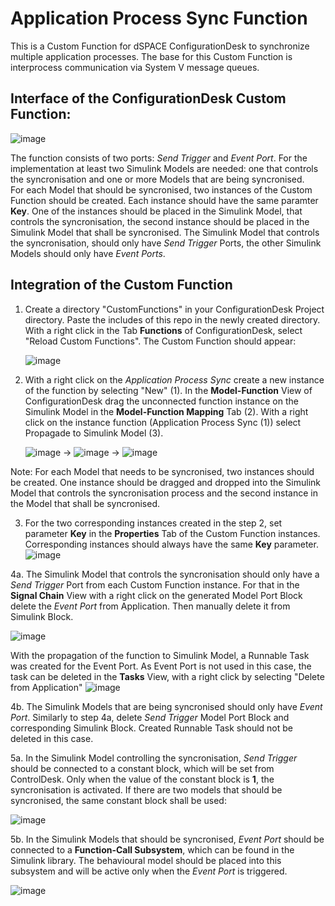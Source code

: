 # Application Process Sync Function
This is a Custom Function for dSPACE ConfigurationDesk to synchronize multiple application processes. 
The base for this Custom Function is interprocess communication via System V message queues. 

## Interface of the ConfigurationDesk Custom Function:
![image](https://github.com/alinamamulat/IPC_Event/assets/163404282/902f19ba-36bb-4853-85fd-6c0f0b531aa6)

The function consists of two ports: <i>Send Trigger</i> and <i>Event Port</i>. For the implementation at least two Simulink Models are needed: one that controls the syncronisation and one or more Models that are being syncronised.  
For each Model that should be syncronised, two instances of the Custom Function should be created. Each instance should have the same paramter **Key**. One of the instances should be placed in the Simulink Model, that controls the syncronisation, the second instance should be placed in the Simulink Model that shall be syncronised. The Simulink Model that controls the syncronisation, should only have <i>Send Trigger</i> Ports, the other Simulink Models should only have <i>Event Ports</i>.


## Integration of the Custom Function

1. Create a directory "CustomFunctions" in your ConfigurationDesk Project directory. Paste the includes of this repo in the newly created directory.
With a right click in the Tab **Functions** of ConfigurationDesk, select "Reload Custom Functions". The Custom Function should appear:
   
   ![image](https://github.com/alinamamulat/IPC_Event/assets/163404282/20d9926b-f080-4819-b417-545f4aeb4623)

2. With a right click on the <i>Application Process Sync</i>  create a new instance of the function by selecting "New" (1). In the **Model-Function** View of ConfigurationDesk drag the unconnected function instance on
the Simulink Model in the **Model-Function Mapping** Tab (2). With a right click on the instance function (Application Process Sync (1)) select Propagade to Simulink Model (3).

   ![image](https://github.com/alinamamulat/IPC_Event/assets/163404282/f8e6b56c-b07b-4aac-97b7-c7c55e534b65) -> ![image](https://github.com/alinamamulat/IPC_Event/assets/163404282/d8c9a889-7b45-4186-b9a9-7785d1278f4a) -> ![image](https://github.com/alinamamulat/IPC_Event/assets/163404282/67fb0c60-54a3-4fd4-902f-9ef26065a382)

Note: For each Model that needs to be syncronised, two instances should be created. One instance should be dragged and dropped into the Simulink Model that controls the syncronisation process and the second instance in the Model that shall be syncronised. 

3. For the two corresponding instances created in the step 2, set parameter **Key** in the **Properties** Tab of the Custom Function instances. Corresponding instances should always have the same **Key** parameter.
![image](https://github.com/alinamamulat/IPC_Event/assets/163404282/262b59c4-3277-46ac-b5c1-3c0c4d398a5c)

4a. The Simulink Model that controls the syncronisation should only have a <i>Send Trigger</i> Port from each Custom Function instance. For that in the **Signal Chain** View with a right click on the generated Model Port Block delete the <i>Event Port</i> from Application. Then manually delete it from Simulink Block.

![image](https://github.com/alinamamulat/IPC_Event/assets/163404282/e857dfdb-78e8-4e2d-829f-6e4882b24fb5)

With the propagation of the function to Simulink Model, a Runnable Task was created for the Event Port. As Event Port is not used in this case, the task can be deleted in the **Tasks** View, with a right click by selecting "Delete from Application"
![image](https://github.com/alinamamulat/IPC_Event/assets/163404282/d2cdf2cb-e458-41b8-9f69-d945180f008a)

4b. The Simulink Models that are being syncronised should only have <i>Event Port</i>. Similarly to step 4a, delete <i>Send Trigger</i> Model Port Block and corresponding Simulink Block. Created Runnable Task should not be deleted in this case. 

5a. In the Simulink Model controlling the syncronisation, <i>Send Trigger</i> should be connected to a constant block, which will be set from ControlDesk. Only when the value of the constant block is **1**, the syncronisation is activated. If there are two models that should be syncronised, the same constant block shall be used: 

![image](https://github.com/alinamamulat/IPC_Event/assets/163404282/cce07c69-ddb9-4eb7-8689-96431bb2fd41)

5b. In the Simulink Models that should be syncronised, <i>Event Port</i> should be connected to a **Function-Call Subsystem**, which can be found in the Simulink library. The behavioural model should be placed into this subsystem and will be active only when the <i>Event Port</i> is triggered.

![image](https://github.com/alinamamulat/IPC_Event/assets/163404282/2a5c312b-95ac-4a6f-a94f-eb9fbee1cc2d)




